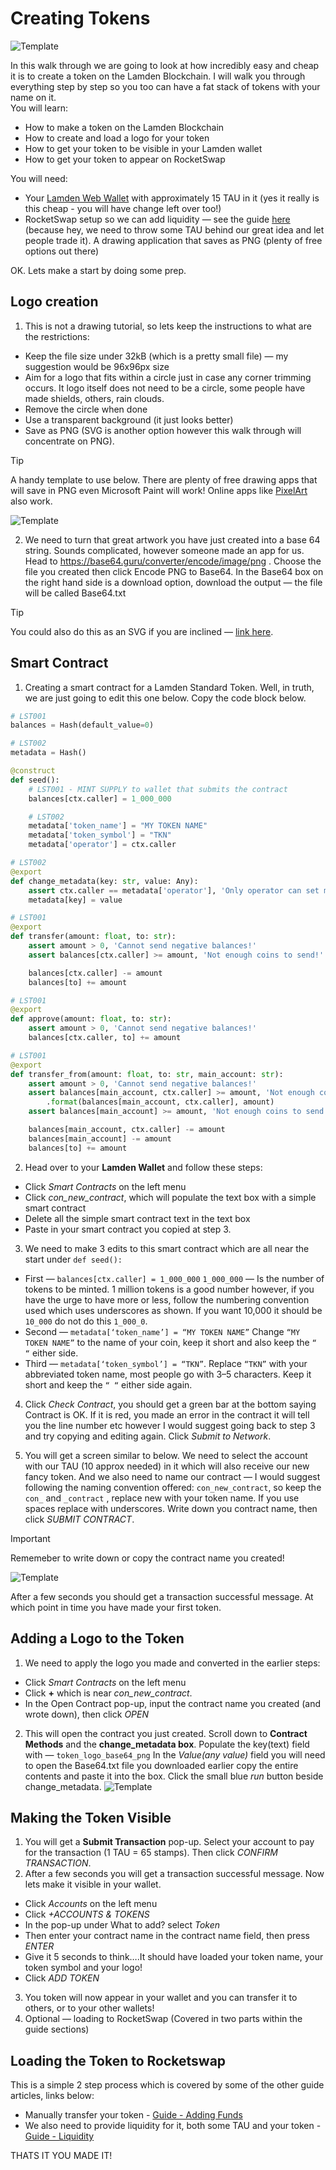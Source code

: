 # Creating Tokens
![Template](./static/Token1.png ':size=1000')

In this walk through we are going to look at how incredibly easy and cheap it is to create a token on the Lamden Blockchain. I will walk you through everything step by step so you too can have a fat stack of tokens with your name on it.   
You will learn:
* How to make a token on the Lamden Blockchain
* How to create and load a logo for your token
* How to get your token to be visible in your Lamden wallet
* How to get your token to appear on RocketSwap

You will need:
* Your [Lamden Web Wallet](https://chrome.google.com/webstore/detail/lamden-wallet-browser-ext/fhfffofbcgbjjojdnpcfompojdjjhdim) with approximately 15 TAU in it (yes it really is this cheap - you will have change left over too!)
* RocketSwap setup so we can add liquidity — see the guide [here](guide.md#Getting_Started) (because hey, we need to throw some TAU behind our great idea and let people trade it).
A drawing application that saves as PNG (plenty of free options out there)

OK. Lets make a start by doing some prep.
## Logo creation
1. This is not a drawing tutorial, so lets keep the instructions to what are the restrictions: 
* Keep the file size under 32kB (which is a pretty small file) — my suggestion would be 96x96px size
* Aim for a logo that fits within a circle just in case any corner trimming occurs. It logo itself does not need to be a circle, some people have made shields, others, rain clouds. 
* Remove the circle when done
* Use a transparent background (it just looks better) 
* Save as PNG (SVG is another option however this walk through will concentrate on PNG).  

>[!Tip]
>A handy template to use below. There are plenty of free drawing apps that will save in PNG even Microsoft Paint will work! Online apps like [PixelArt](https://www.pixilart.com/draw) also work.

![Template](./static/Token2.png ':size=96')

2. We need to turn that great artwork you have just created into a base 64 string. Sounds complicated, however someone made an app for us. Head to https://base64.guru/converter/encode/image/png . Choose the file you created then click Encode PNG to Base64. In the Base64 box on the right hand side is a download option, download the output — the file will be called Base64.txt  

>[!Tip]
> You could also do this as an SVG if you are inclined — [link here](https://base64.guru/converter/encode/image/svg).

## Smart Contract
1. Creating a smart contract for a Lamden Standard Token. Well, in truth, we are just going to edit this one below. Copy the code block below.   

```python
# LST001
balances = Hash(default_value=0)

# LST002
metadata = Hash()

@construct
def seed():
    # LST001 - MINT SUPPLY to wallet that submits the contract
    balances[ctx.caller] = 1_000_000

    # LST002
    metadata['token_name'] = "MY TOKEN NAME"
    metadata['token_symbol'] = "TKN"
    metadata['operator'] = ctx.caller

# LST002
@export
def change_metadata(key: str, value: Any):
    assert ctx.caller == metadata['operator'], 'Only operator can set metadata!'
    metadata[key] = value

# LST001
@export
def transfer(amount: float, to: str):
    assert amount > 0, 'Cannot send negative balances!'
    assert balances[ctx.caller] >= amount, 'Not enough coins to send!'

    balances[ctx.caller] -= amount
    balances[to] += amount

# LST001
@export
def approve(amount: float, to: str):
    assert amount > 0, 'Cannot send negative balances!'
    balances[ctx.caller, to] += amount

# LST001
@export
def transfer_from(amount: float, to: str, main_account: str):
    assert amount > 0, 'Cannot send negative balances!'
    assert balances[main_account, ctx.caller] >= amount, 'Not enough coins approved to send! You have {} and are trying to spend {}'\
        .format(balances[main_account, ctx.caller], amount)
    assert balances[main_account] >= amount, 'Not enough coins to send!'

    balances[main_account, ctx.caller] -= amount
    balances[main_account] -= amount
    balances[to] += amount

```
2. Head over to your **Lamden Wallet** and follow these steps:
* Click *Smart Contracts* on the left menu   
* Click *con_new_contract*, which will populate the text box with a simple smart contract   
* Delete all the simple smart contract text in the text box   
* Paste in your smart contract you copied at step 3.   
3. We need to make 3 edits to this smart contract which are all near the start under `def seed():`
* First — `balances[ctx.caller] = 1_000_000`
    `1_000_000` — Is the number of tokens to be minted. 1 million tokens is a good number however, if you have the urge to have more or less, follow the numbering convention used which uses underscores as shown. If you want 10,000 it should be `10_000` do not do this `1_000_0`.
* Second — `metadata[‘token_name’] = “MY TOKEN NAME”`
    Change `“MY TOKEN NAME”` to the name of your coin, keep it short and also keep the `“ “` either side.
* Third — `metadata[‘token_symbol’] = “TKN”`. Replace `“TKN”` with your abbreviated token name, most people go with 3–5 characters. Keep it short and keep the `“ “` either side again.
4. Click *Check Contract*, you should get a green bar at the bottom saying Contract is OK. If it is red, you made an error in the contract it will tell you the line number etc however I would suggest going back to step 3 and try copying and editing again. Click *Submit to Network*.

5. You will get a screen similar to below. We need to select the account with our TAU (10 approx needed) in it which will also receive our new fancy token. And we also need to name our contract — I would suggest following the naming convention offered: `con_new_contract`, so keep the `con_` and `_contract` , replace new with your token name. If you use spaces replace with underscores.
Write down you contract name, then click *SUBMIT CONTRACT*.
> [!important]
> Rememeber to write down or copy the contract name you created!

![Template](./static/Token3.png ':size=470')

After a few seconds you should get a transaction successful message. At which point in time you have made your first token. 

## Adding a Logo to the Token
1. We need to apply the logo you made and converted in the earlier steps:
* Click *Smart Contracts* on the left menu
* Click **+** which is near *con_new_contract*.
* In the Open Contract pop-up, input the contract name you created (and wrote down), then click *OPEN*
2. This will open the contract you just created.
Scroll down to **Contract Methods** and the **change_metadata box**.
Populate the key(text) field with — `token_logo_base64_png`
In the *Value(any value)* field you will need to open the Base64.txt file you downloaded earlier copy the entire contents and paste it into the box.
Click the small blue *run* button beside change_metadata.
![Template](./static/Token4.png ':size=1000')

## Making the Token Visible
1. You will get a **Submit Transaction** pop-up. Select your account to pay for the transaction (1 TAU = 65 stamps). Then click *CONFIRM TRANSACTION*.
2. After a few seconds you will get a transaction successful message. Now lets make it visible in your wallet.
* Click *Accounts* on the left menu
* Click *+ACCOUNTS & TOKENS*
* In the pop-up under What to add? select *Token*
* Then enter your contract name in the contract name field, then press *ENTER*
* Give it 5 seconds to think….It should have loaded your token name, your token symbol and your logo!
* Click *ADD TOKEN*
3. You token will now appear in your wallet and you can transfer it to others, or to your other wallets!
13. Optional — loading to RocketSwap (Covered in two parts within the guide sections)

## Loading the Token to Rocketswap
This is a simple 2 step process which is covered by some of the other guide articles, links below:
* Manually transfer your token - [Guide - Adding Funds](guide.md#Adding-Funds)  
* We also need to provide liquidity for it, both some TAU and your token - [Guide - Liquidity](guide.md#Liquidity-Pools)

THATS IT YOU MADE IT!
